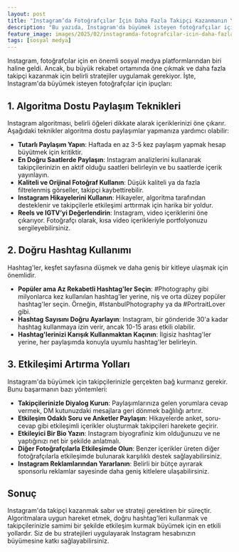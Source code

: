 ```yaml
---
layout: post
title: "Instagram’da Fotoğrafçılar İçin Daha Fazla Takipçi Kazanmanın Yolları"
description: "Bu yazıda, Instagram'da büyümek isteyen fotoğrafçılar için ipuçlarını paylaşacağız."
feature_image: images/2025/02/instagramda-fotografcilar-icin-daha-fazla-takipci-kazanmanin-yollari.jpg
tags: [sosyal medya]
---
```


Instagram, fotoğrafçılar için en önemli sosyal medya platformlarından biri haline geldi. Ancak, bu büyük rekabet ortamında öne çıkmak ve daha fazla takipçi kazanmak için belirli stratejiler uygulamak gerekiyor. İşte, Instagram'da büyümek isteyen fotoğrafçılar için ipuçları:

<!--more-->

## 1. Algoritma Dostu Paylaşım Teknikleri

Instagram algoritması, belirli öğeleri dikkate alarak içeriklerinizi öne çıkarır. Aşağıdaki teknikler algoritma dostu paylaşımlar yapmanıza yardımcı olabilir:

- **Tutarlı Paylaşım Yapın**: Haftada en az 3-5 kez paylaşım yapmak hesap büyütmek için kritiktir.
- **En Doğru Saatlerde Paylaşın**: Instagram analizlerini kullanarak takipçilerinizin en aktif olduğu saatleri belirleyin ve bu saatlerde içerik yayınlayın.
- **Kaliteli ve Orijinal Fotoğraf Kullanın**: Düşük kaliteli ya da fazla filtrelenmiş görseller, takipçi kaybettirebilir.
- **Instagram Hikayelerini Kullanın**: Hikayeler, algoritma tarafından desteklenir ve takipçilerle etkileşimi arttırmak için harika bir yoldur.
- **Reels ve IGTV’yi Değerlendirin**: Instagram, video içeriklerini öne çıkarıyor. Fotoğrafçı olarak, kısa video içerikleriyle portfolyonuzu sergileyebilirsiniz.

## 2. Doğru Hashtag Kullanımı

Hashtag'ler, keşfet sayfasına düşmek ve daha geniş bir kitleye ulaşmak için önemlidir.

- **Popüler ama Az Rekabetli Hashtag'ler Seçin**: #Photography gibi milyonlarca kez kullanılan hashtag'ler yerine, niş ve orta düzey popüler hashtag'ler seçin. Örneğin, #IstanbulPhotography ya da #PortraitLover gibi.
- **Hashtag Sayısını Doğru Ayarlayın**: Instagram, bir gönderide 30'a kadar hashtag kullanmaya izin verir, ancak 10-15 arası etkili olabilir.
- **Hashtag'lerinizi Karışık Kullanmaktan Kaçının**: İlgisiz hashtag'ler yerine, her paylaşımda konuyla uyumlu hashtag'ler belirleyin.

## 3. Etkileşimi Artırma Yolları

Instagram'da büyümek için takipçilerinizle gerçekten bağ kurmanız gerekir. Bunu başarmanın bazı yöntemleri:

- **Takipçilerinizle Diyalog Kurun**: Paylaşımlarınıza gelen yorumlara cevap vermek, DM kutunuzdaki mesajlara geri dönmek bağlılığı artırır.
- **Etkileşim Odaklı Soru ve Anketler Paylaşın**: Hikayelerde anket, soru-cevap gibi etkileşimli içerikler oluşturmak takipçileri harekete geçirir.
- **Etkileyici Bir Bio Yazın**: Instagram biyografiniz kim olduğunuzu ve ne yaptığınızı net bir şekilde anlatmalı.
- **Diğer Fotoğrafçılarla Etkileşimde Olun**: Benzer içerikler üreten diğer fotoğrafçılarla etkileşimde bulunarak karşılıklı destek sağlayabilirsiniz.
- **Instagram Reklamlarından Yararlanın**: Belirli bir bütçe ayırarak sponsorlu reklamlar sayesinde daha geniş kitlelere ulaşabilirsiniz.

## Sonuç

Instagram'da takipçi kazanmak sabır ve strateji gerektiren bir süreçtir. Algoritmalara uygun hareket etmek, doğru hashtag'leri kullanmak ve takipçilerinizle samimi bir şekilde etkileşim kurmak büyümek için en etkili yollardır. Siz de bu stratejileri uygulayarak Instagram hesabınızın büyümesine katkı sağlayabilirsiniz.